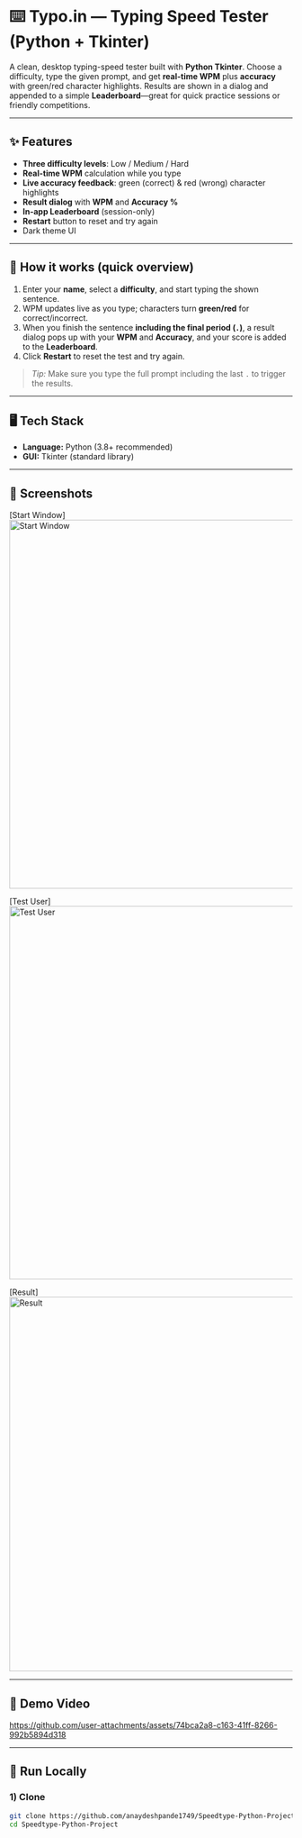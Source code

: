 # ⌨️ Typo.in — Typing Speed Tester (Python + Tkinter)

A clean, desktop typing-speed tester built with **Python Tkinter**. Choose a difficulty, type the given prompt, and get **real-time WPM** plus **accuracy** with green/red character highlights. Results are shown in a dialog and appended to a simple **Leaderboard**—great for quick practice sessions or friendly competitions.

---

## ✨ Features
- **Three difficulty levels**: Low / Medium / Hard
- **Real-time WPM** calculation while you type
- **Live accuracy feedback**: green (correct) & red (wrong) character highlights
- **Result dialog** with **WPM** and **Accuracy %**
- **In-app Leaderboard** (session-only)
- **Restart** button to reset and try again
- Dark theme UI

---

## 🧩 How it works (quick overview)
1. Enter your **name**, select a **difficulty**, and start typing the shown sentence.
2. WPM updates live as you type; characters turn **green/red** for correct/incorrect.
3. When you finish the sentence **including the final period (`.`)**, a result dialog pops up with your **WPM** and **Accuracy**, and your score is added to the **Leaderboard**.
4. Click **Restart** to reset the test and try again.

> _Tip:_ Make sure you type the full prompt including the last `.` to trigger the results.

---

## 🖥️ Tech Stack
- **Language:** Python (3.8+ recommended)
- **GUI:** Tkinter (standard library)

---

## 📸 Screenshots

[Start Window] <img width="970" height="655" alt="Start Window" src="https://github.com/user-attachments/assets/364969ee-3146-4fdb-8148-15ee31213bec" />

[Test User] <img width="983" height="663" alt="Test User" src="https://github.com/user-attachments/assets/22c0a60a-7400-4da8-ac3e-5abe427cfefd" />

[Result] <img width="997" height="665" alt="Result" src="https://github.com/user-attachments/assets/9af08f1c-819d-427b-9d87-2e9fb05a394a" />



---

## 🎥 Demo Video

https://github.com/user-attachments/assets/74bca2a8-c163-41ff-8266-992b5894d318

---



## 🚀 Run Locally

### 1) Clone
```bash
git clone https://github.com/anaydeshpande1749/Speedtype-Python-Project.git
cd Speedtype-Python-Project
